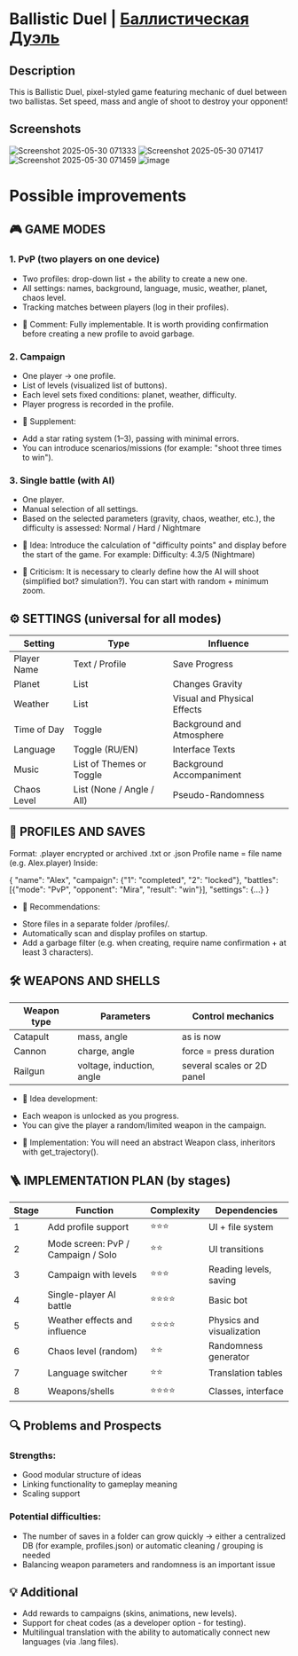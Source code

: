 # Ballistic Duel | [Баллистическая Дуэль](https://github.com/ArtemisYur/BallisticPixelDuel/blob/main/README.md)
## Description
This is Ballistic Duel, pixel-styled game featuring mechanic of duel between two ballistas.
Set speed, mass and angle of shoot to destroy your opponent!
## Screenshots
![Screenshot 2025-05-30 071333](https://github.com/user-attachments/assets/89f6f36a-fba9-4035-897a-475493a550cf)
![Screenshot 2025-05-30 071417](https://github.com/user-attachments/assets/f57b1d91-4535-4b66-b6b0-ac5f6772a45c)
![Screenshot 2025-05-30 071459](https://github.com/user-attachments/assets/41367258-7b77-4080-9760-19251bacfd8f)
![image](https://github.com/user-attachments/assets/1ad37535-a22c-4262-a613-2a0213fc6993)


# Possible improvements

## 🎮 GAME MODES

### 1. PvP (two players on one device)
- Two profiles: drop-down list + the ability to create a new one.
- All settings: names, background, language, music, weather, planet, chaos level.
- Tracking matches between players (log in their profiles).
* 🔧 Comment: Fully implementable. It is worth providing confirmation before creating a new profile to avoid garbage.

### 2. Campaign
- One player → one profile.
- List of levels (visualized list of buttons).
- Each level sets fixed conditions: planet, weather, difficulty.
- Player progress is recorded in the profile.
* 🔧 Supplement:
- Add a star rating system (1–3), passing with minimal errors.
- You can introduce scenarios/missions (for example: "shoot three times to win").

### 3. Single battle (with AI)
- One player.
- Manual selection of all settings.
- Based on the selected parameters (gravity, chaos, weather, etc.), the difficulty is assessed: Normal / Hard / Nightmare
* 🔧 Idea: Introduce the calculation of "difficulty points" and display before the start of the game. For example: Difficulty: 4.3/5 (Nightmare)
+ 📌 Criticism: It is necessary to clearly define how the AI ​​will shoot (simplified bot? simulation?). You can start with random + minimum zoom.

## ⚙️ SETTINGS (universal for all modes)

| Setting | Type | Influence |
| ------------- | -------------------------- | ------------------------------- |
| Player Name | Text / Profile | Save Progress |
| Planet | List | Changes Gravity |
| Weather | List | Visual and Physical Effects |
| Time of Day | Toggle | Background and Atmosphere |
| Language | Toggle (RU/EN) | Interface Texts |
| Music | List of Themes or Toggle | Background Accompaniment |
| Chaos Level | List (None / Angle / All) | Pseudo-Randomness |

## 🧠 PROFILES AND SAVES

Format:
.player encrypted or archived .txt or .json
Profile name = file name (e.g. Alex.player)
Inside:

{
"name": "Alex",
"campaign": {"1": "completed", "2": "locked"},
"battles": [{"mode": "PvP", "opponent": "Mira", "result": "win"}],
"settings": {...}
}

* 🔧 Recommendations:
- Store files in a separate folder /profiles/.
- Automatically scan and display profiles on startup.
- Add a garbage filter (e.g. when creating, require name confirmation + at least 3 characters).

## 🛠️ WEAPONS AND SHELLS

| Weapon type | Parameters | Control mechanics |
| ---------- | -------------------------- | --------------------------- |
| Catapult | mass, angle | as is now |
| Cannon | charge, angle | force = press duration |
| Railgun | voltage, induction, angle | several scales or 2D panel |

* 🔧 Idea development:
- Each weapon is unlocked as you progress.
- You can give the player a random/limited weapon in the campaign.
+ 📌 Implementation: You will need an abstract Weapon class, inheritors with get_trajectory().

## 🪜 IMPLEMENTATION PLAN (by stages)

| Stage | Function | Complexity | Dependencies |
| ---- | ---------------------------------------- | --------- | ------------------------- |
| 1 | Add profile support | ⭐⭐⭐ | UI + file system |
| 2 | Mode screen: PvP / Campaign / Solo | ⭐⭐ | UI transitions |
| 3 | Campaign with levels | ⭐⭐⭐ | Reading levels, saving |
| 4 | Single-player AI battle | ⭐⭐⭐⭐ | Basic bot |
| 5 | Weather effects and influence | ⭐⭐⭐⭐ | Physics and visualization |
| 6 | Chaos level (random) | ⭐⭐ | Randomness generator |
| 7 | Language switcher | ⭐⭐ | Translation tables |
| 8 | Weapons/shells | ⭐⭐⭐⭐ | Classes, interface |

## 🔍 Problems and Prospects
### Strengths:
- Good modular structure of ideas
- Linking functionality to gameplay meaning
- Scaling support

### Potential difficulties:
- The number of saves in a folder can grow quickly → either a centralized DB (for example, profiles.json) or automatic cleaning / grouping is needed
- Balancing weapon parameters and randomness is an important issue

## 💡 Additional
- Add rewards to campaigns (skins, animations, new levels).
- Support for cheat codes (as a developer option - for testing).
- Multilingual translation with the ability to automatically connect new languages ​​(via .lang files).
